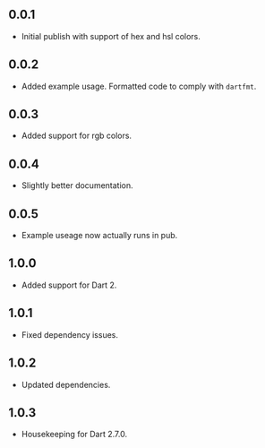 ## 0.0.1

* Initial publish with support of hex and hsl colors.

## 0.0.2

* Added example usage. Formatted code to comply with `dartfmt`.

## 0.0.3

* Added support for rgb colors.

## 0.0.4

* Slightly better documentation.

## 0.0.5

* Example useage now actually runs in pub.

## 1.0.0

* Added support for Dart 2.

## 1.0.1

* Fixed dependency issues.

## 1.0.2

* Updated dependencies.

## 1.0.3

* Housekeeping for Dart 2.7.0.
